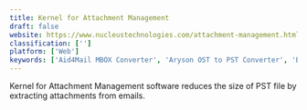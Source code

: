 ```yaml
---
title: Kernel for Attachment Management
draft: false 
website: https://www.nucleustechnologies.com/attachment-management.html
classification: ['']
platform: ['Web']
keywords: ['Aid4Mail MBOX Converter', 'Aryson OST to PST Converter', 'BitRecover MBOX Converter', 'Convert MBOX to EML Files', 'DataVare MBOX to EML Converter', 'DataVare MSG to PST Converter', 'Datahelp EML to PST Converter', 'EML to Outlook Transfer', 'EML to PST Converter', 'MBOX to MSG Converter', 'Merge Folders for Outlook', 'PST Merger', 'Pack Attachments for Outlook', 'ReliefJet Essentials for Outlook', 'Remove Attachments for Outlook', 'SysTools DBX Converter', 'SysTools Outlook Attachment Extractor', 'ZOOK DBX to PST Converter']
---
```

Kernel for Attachment Management software reduces the size of PST file by extracting attachments from emails.